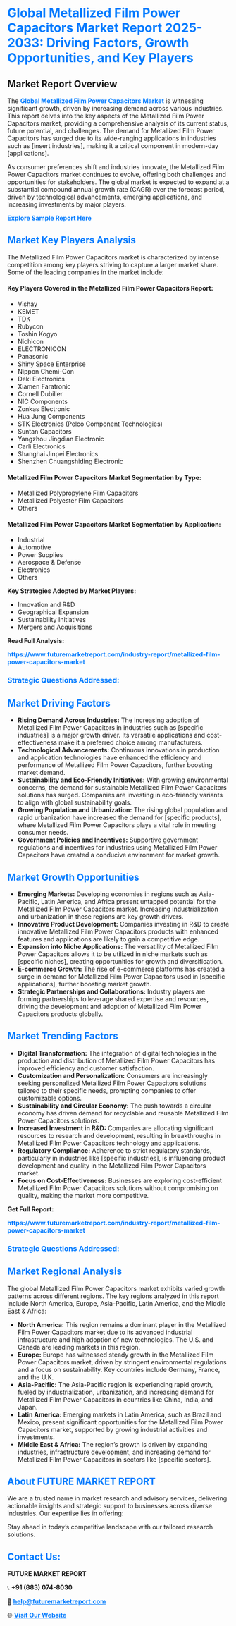 <h1 style="color: #007BFF;">Global Metallized Film Power Capacitors Market Report 2025-2033: Driving Factors, Growth Opportunities, and Key Players</h1>

<section id="overview">
<h2>Market Report Overview</h2>
<p>The <a href="https://www.futuremarketreport.com/industry-report/metallized-film-power-capacitors-market" style="color: #007BFF; text-decoration: none;"><strong>Global Metallized Film Power Capacitors Market</strong></a> is witnessing significant growth, driven by increasing demand across various industries. This report delves into the key aspects of the Metallized Film Power Capacitors market, providing a comprehensive analysis of its current status, future potential, and challenges. The demand for Metallized Film Power Capacitors has surged due to its wide-ranging applications in industries such as [insert industries], making it a critical component in modern-day [applications].</p>
<p>As consumer preferences shift and industries innovate, the Metallized Film Power Capacitors market continues to evolve, offering both challenges and opportunities for stakeholders. The global market is expected to expand at a substantial compound annual growth rate (CAGR) over the forecast period, driven by technological advancements, emerging applications, and increasing investments by major players.</p>
</section>

<section id="overview">
<p><a href="https://www.futuremarketreport.com/request-sample/reportId=41806" style="color: #007BFF; text-decoration: none;"><strong>Explore Sample Report Here</strong></a></p>
</section>

<section id="key-players">
<h2 style="color: #007BFF;">Market Key Players Analysis</h2>
<p>The Metallized Film Power Capacitors market is characterized by intense competition among key players striving to capture a larger market share. Some of the leading companies in the market include:</p>
<h4>Key Players Covered in the Metallized Film Power Capacitors Report:</h4>
<ul><li>Vishay</li><li>KEMET</li><li>TDK</li><li>Rubycon</li><li>Toshin Kogyo</li><li>Nichicon</li><li>ELECTRONICON</li><li>Panasonic</li><li>Shiny Space Enterprise</li><li>Nippon Chemi-Con</li><li>Deki Electronics</li><li>Xiamen Faratronic</li><li>Cornell Dubilier</li><li>NIC Components</li><li>Zonkas Electronic</li><li>Hua Jung Components</li><li>STK Electronics (Pelco Component Technologies)</li><li>Suntan Capacitors</li><li>Yangzhou Jingdian Electronic</li><li>Carli Electronics</li><li>Shanghai Jinpei Electronics</li><li>Shenzhen Chuangshiding Electronic</li></ul>
<h4>Metallized Film Power Capacitors Market Segmentation by Type:</h4>
<ul><li>Metallized Polypropylene Film Capacitors</li><li>Metallized Polyester Film Capacitors</li><li>Others</li></ul>

<h4>Metallized Film Power Capacitors Market Segmentation by Application:</h4>
<ul><li>Industrial</li><li>Automotive</li><li>Power Supplies</li><li>Aerospace &amp; Defense</li><li>Electronics</li><li>Others</li></ul>
<p><strong>Key Strategies Adopted by Market Players:</strong></p>
<ul>
<li>Innovation and R&D</li>
<li>Geographical Expansion</li>
<li>Sustainability Initiatives</li>
<li>Mergers and Acquisitions</li>
</ul>
</section>

<section>
<p><strong>Read Full Analysis: </strong></p><a href="https://www.futuremarketreport.com/industry-report/metallized-film-power-capacitors-market" style="color: #007BFF; text-decoration: none;"><strong>https://www.futuremarketreport.com/industry-report/metallized-film-power-capacitors-market</strong></a>
<h3 style="color: #007BFF;">Strategic Questions Addressed:</h3>
</section>

<section id="driving-factors">
<h2 style="color: #007BFF;">Market Driving Factors</h2>
<ul>
<li><strong>Rising Demand Across Industries:</strong> The increasing adoption of Metallized Film Power Capacitors in industries such as [specific industries] is a major growth driver. Its versatile applications and cost-effectiveness make it a preferred choice among manufacturers.</li>
<li><strong>Technological Advancements:</strong> Continuous innovations in production and application technologies have enhanced the efficiency and performance of Metallized Film Power Capacitors, further boosting market demand.</li>
<li><strong>Sustainability and Eco-Friendly Initiatives:</strong> With growing environmental concerns, the demand for sustainable Metallized Film Power Capacitors solutions has surged. Companies are investing in eco-friendly variants to align with global sustainability goals.</li>
<li><strong>Growing Population and Urbanization:</strong> The rising global population and rapid urbanization have increased the demand for [specific products], where Metallized Film Power Capacitors plays a vital role in meeting consumer needs.</li>
<li><strong>Government Policies and Incentives:</strong> Supportive government regulations and incentives for industries using Metallized Film Power Capacitors have created a conducive environment for market growth.</li>
</ul>
</section>

<section id="growth-opportunities">
<h2 style="color: #007BFF;">Market Growth Opportunities</h2>
<ul>
<li><strong>Emerging Markets:</strong> Developing economies in regions such as Asia-Pacific, Latin America, and Africa present untapped potential for the Metallized Film Power Capacitors market. Increasing industrialization and urbanization in these regions are key growth drivers.</li>
<li><strong>Innovative Product Development:</strong> Companies investing in R&D to create innovative Metallized Film Power Capacitors products with enhanced features and applications are likely to gain a competitive edge.</li>
<li><strong>Expansion into Niche Applications:</strong> The versatility of Metallized Film Power Capacitors allows it to be utilized in niche markets such as [specific niches], creating opportunities for growth and diversification.</li>
<li><strong>E-commerce Growth:</strong> The rise of e-commerce platforms has created a surge in demand for Metallized Film Power Capacitors used in [specific applications], further boosting market growth.</li>
<li><strong>Strategic Partnerships and Collaborations:</strong> Industry players are forming partnerships to leverage shared expertise and resources, driving the development and adoption of Metallized Film Power Capacitors products globally.</li>
</ul>
</section>

<section id="trending-factors">
<h2 style="color: #007BFF;">Market Trending Factors</h2>
<ul>
<li><strong>Digital Transformation:</strong> The integration of digital technologies in the production and distribution of Metallized Film Power Capacitors has improved efficiency and customer satisfaction.</li>
<li><strong>Customization and Personalization:</strong> Consumers are increasingly seeking personalized Metallized Film Power Capacitors solutions tailored to their specific needs, prompting companies to offer customizable options.</li>
<li><strong>Sustainability and Circular Economy:</strong> The push towards a circular economy has driven demand for recyclable and reusable Metallized Film Power Capacitors solutions.</li>
<li><strong>Increased Investment in R&D:</strong> Companies are allocating significant resources to research and development, resulting in breakthroughs in Metallized Film Power Capacitors technology and applications.</li>
<li><strong>Regulatory Compliance:</strong> Adherence to strict regulatory standards, particularly in industries like [specific industries], is influencing product development and quality in the Metallized Film Power Capacitors market.</li>
<li><strong>Focus on Cost-Effectiveness:</strong> Businesses are exploring cost-efficient Metallized Film Power Capacitors solutions without compromising on quality, making the market more competitive.</li>
</ul>
</section>

<section>
<p><strong>Get Full Report: </strong></p><a href="https://www.futuremarketreport.com/industry-report/metallized-film-power-capacitors-market" style="color: #007BFF; text-decoration: none;"><strong>https://www.futuremarketreport.com/industry-report/metallized-film-power-capacitors-market</strong></a>
<h3 style="color: #007BFF;">Strategic Questions Addressed:</h3>
</section>


<section id="regional-analysis">
<h2 style="color: #007BFF;">Market Regional Analysis</h2>
<p>The global Metallized Film Power Capacitors market exhibits varied growth patterns across different regions. The key regions analyzed in this report include North America, Europe, Asia-Pacific, Latin America, and the Middle East & Africa:</p>
<ul>
<li><strong>North America:</strong> This region remains a dominant player in the Metallized Film Power Capacitors market due to its advanced industrial infrastructure and high adoption of new technologies. The U.S. and Canada are leading markets in this region.</li>
<li><strong>Europe:</strong> Europe has witnessed steady growth in the Metallized Film Power Capacitors market, driven by stringent environmental regulations and a focus on sustainability. Key countries include Germany, France, and the U.K.</li>
<li><strong>Asia-Pacific:</strong> The Asia-Pacific region is experiencing rapid growth, fueled by industrialization, urbanization, and increasing demand for Metallized Film Power Capacitors in countries like China, India, and Japan.</li>
<li><strong>Latin America:</strong> Emerging markets in Latin America, such as Brazil and Mexico, present significant opportunities for the Metallized Film Power Capacitors market, supported by growing industrial activities and investments.</li>
<li><strong>Middle East & Africa:</strong> The region’s growth is driven by expanding industries, infrastructure development, and increasing demand for Metallized Film Power Capacitors in sectors like [specific sectors].</li>
</ul>
</section>

<footer>
<h2 style="color: #007BFF;">About FUTURE MARKET REPORT</h2>
<p>We are a trusted name in market research and advisory services, delivering actionable insights and strategic support to businesses across diverse industries. Our expertise lies in offering:</p>

<p>Stay ahead in today’s competitive landscape with our tailored research solutions.</p>

<h2 style="color: #007BFF;">Contact Us:</h2>
<p><strong>FUTURE MARKET REPORT</strong></p>
<p>📞 <strong>+91 (883) 074-8030</strong></p>
<p>📧 <strong><a href="mailto:help@futuremarketreport.com" style="color: #007BFF;">help@futuremarketreport.com</a></strong></p>
<p>🌐 <strong><a href="https://www.futuremarketreport.com/" style="color: #007BFF;">Visit Our Website</a></strong></p>
</footer>